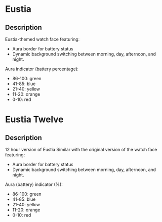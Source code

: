 # Eustia

## Description

Eustia-themed watch face featuring:
- Aura border for battery status
- Dynamic background switching between morning, day, afternoon, and night.

Aura indicator (battery percentage):
- 86-100: green
- 41-85: blue
- 21-40: yellow
- 11-20: orange
- 0-10: red


# Eustia Twelve

## Description

12 hour version of Eustia
Similar with the original version of the watch face featuring:
- Aura border for battery status
- Dynamic background switching between morning, day, afternoon, and night.

Aura (battery) indicator (%):
- 86-100: green
- 41-85: blue
- 21-40: yellow
- 11-20: orange
- 0-10: red
